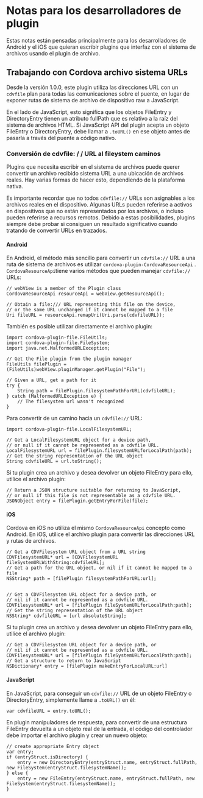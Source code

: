 <!---
    Licensed to the Apache Software Foundation (ASF) under one
    or more contributor license agreements.  See the NOTICE file
    distributed with this work for additional information
    regarding copyright ownership.  The ASF licenses this file
    to you under the Apache License, Version 2.0 (the
    "License"); you may not use this file except in compliance
    with the License.  You may obtain a copy of the License at

      http://www.apache.org/licenses/LICENSE-2.0

    Unless required by applicable law or agreed to in writing,
    software distributed under the License is distributed on an
    "AS IS" BASIS, WITHOUT WARRANTIES OR CONDITIONS OF ANY
    KIND, either express or implied.  See the License for the
    specific language governing permissions and limitations
    under the License.
-->

# Notas para los desarrolladores de plugin

Estas notas están pensadas principalmente para los desarrolladores de Android y el iOS que quieran escribir plugins que interfaz con el sistema de archivos usando el plugin de archivo.

## Trabajando con Cordova archivo sistema URLs

Desde la versión 1.0.0, este plugin utiliza las direcciones URL con un `cdvfile` plan para todas las comunicaciones sobre el puente, en lugar de exponer rutas de sistema de archivo de dispositivo raw a JavaScript.

En el lado de JavaScript, esto significa que los objetos FileEntry y DirectoryEntry tienen un atributo fullPath que es relativo a la raíz del sistema de archivos HTML. Si JavaScript API del plugin acepta un objeto FileEntry o DirectoryEntry, debe llamar a `.toURL()` en ese objeto antes de pasarla a través del puente a código nativo.

### Conversión de cdvfile: / / URL al fileystem caminos

Plugins que necesita escribir en el sistema de archivos puede querer convertir un archivo recibido sistema URL a una ubicación de archivos reales. Hay varias formas de hacer esto, dependiendo de la plataforma nativa.

Es importante recordar que no todos `cdvfile://` URLs son asignables a los archivos reales en el dispositivo. Algunas URLs pueden referirse a activos en dispositivos que no están representados por los archivos, o incluso pueden referirse a recursos remotos. Debido a estas posibilidades, plugins siempre debe probar si consiguen un resultado significativo cuando tratando de convertir URLs en trazados.

#### Android

En Android, el método más sencillo para convertir un `cdvfile://` URL a una ruta de sistema de archivos es utilizar `cordova-plugin-CordovaResourceApi` . `CordovaResourceApi`tiene varios métodos que pueden manejar `cdvfile://` URLs:

    // webView is a member of the Plugin class
    CordovaResourceApi resourceApi = webView.getResourceApi();
    
    // Obtain a file:/// URL representing this file on the device,
    // or the same URL unchanged if it cannot be mapped to a file
    Uri fileURL = resourceApi.remapUri(Uri.parse(cdvfileURL));
    

También es posible utilizar directamente el archivo plugin:

    import cordova-plugin-file.FileUtils;
    import cordova-plugin-file.FileSystem;
    import java.net.MalformedURLException;
    
    // Get the File plugin from the plugin manager
    FileUtils filePlugin = (FileUtils)webView.pluginManager.getPlugin("File");
    
    // Given a URL, get a path for it
    try {
        String path = filePlugin.filesystemPathForURL(cdvfileURL);
    } catch (MalformedURLException e) {
        // The filesystem url wasn't recognized
    }
    

Para convertir de un camino hacia un `cdvfile://` URL:

    import cordova-plugin-file.LocalFilesystemURL;
    
    // Get a LocalFilesystemURL object for a device path,
    // or null if it cannot be represented as a cdvfile URL.
    LocalFilesystemURL url = filePlugin.filesystemURLforLocalPath(path);
    // Get the string representation of the URL object
    String cdvfileURL = url.toString();
    

Si tu plugin crea un archivo y desea devolver un objeto FileEntry para ello, utilice el archivo plugin:

    // Return a JSON structure suitable for returning to JavaScript,
    // or null if this file is not representable as a cdvfile URL.
    JSONObject entry = filePlugin.getEntryForFile(file);
    

#### iOS

Cordova en iOS no utiliza el mismo `CordovaResourceApi` concepto como Android. En iOS, utilice el archivo plugin para convertir las direcciones URL y rutas de archivos.

    // Get a CDVFilesystem URL object from a URL string
    CDVFilesystemURL* url = [CDVFilesystemURL fileSystemURLWithString:cdvfileURL];
    // Get a path for the URL object, or nil if it cannot be mapped to a file
    NSString* path = [filePlugin filesystemPathForURL:url];
    
    
    // Get a CDVFilesystem URL object for a device path, or
    // nil if it cannot be represented as a cdvfile URL.
    CDVFilesystemURL* url = [filePlugin fileSystemURLforLocalPath:path];
    // Get the string representation of the URL object
    NSString* cdvfileURL = [url absoluteString];
    

Si tu plugin crea un archivo y desea devolver un objeto FileEntry para ello, utilice el archivo plugin:

    // Get a CDVFilesystem URL object for a device path, or
    // nil if it cannot be represented as a cdvfile URL.
    CDVFilesystemURL* url = [filePlugin fileSystemURLforLocalPath:path];
    // Get a structure to return to JavaScript
    NSDictionary* entry = [filePlugin makeEntryForLocalURL:url]
    

#### JavaScript

En JavaScript, para conseguir un `cdvfile://` URL de un objeto FileEntry o DirectoryEntry, simplemente llame a `.toURL()` en él:

    var cdvfileURL = entry.toURL();
    

En plugin manipuladores de respuesta, para convertir de una estructura FileEntry devuelta a un objeto real de la entrada, el código del controlador debe importar el archivo plugin y crear un nuevo objeto:

    // create appropriate Entry object
    var entry;
    if (entryStruct.isDirectory) {
        entry = new DirectoryEntry(entryStruct.name, entryStruct.fullPath, new FileSystem(entryStruct.filesystemName));
    } else {
        entry = new FileEntry(entryStruct.name, entryStruct.fullPath, new FileSystem(entryStruct.filesystemName));
    }
